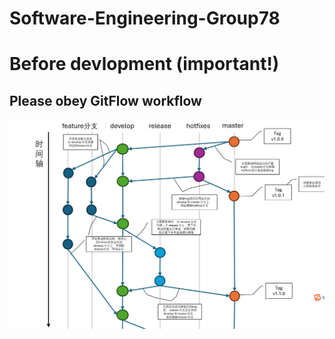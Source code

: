 # Software-Engineering-Group78

# Before devlopment (important!)

## Please obey GitFlow workflow

![GitFlow workflow](./gitflow.png)
